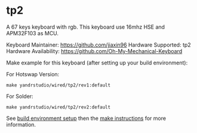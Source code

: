 tp2
===

A 67 keys keyboard with rgb.
This keyboard use 16mhz HSE and APM32F103 as MCU.

Keyboard Maintainer: https://github.com/jiaxin96
Hardware Supported: tp2
Hardware Availability: https://github.com/Oh-My-Mechanical-Keyboard 

Make example for this keyboard (after setting up your build environment):

For Hotswap Version:

    make yandrstudio/wired/tp2/rev1:default

For Solder:

    make yandrstudio/wired/tp2/rev2:default

See [build environment setup](https://docs.qmk.fm/#/getting_started_build_tools) then the [make instructions](https://docs.qmk.fm/#/getting_started_make_guide) for more information.

